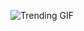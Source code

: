 ![Trending GIF](https://media1.giphy.com/media/v1.Y2lkPThiYjIxNzcyeW41dTN6azE0ZjNvejlmemIxMXFld2t3MHZsOWg5eHk1ZmJpYTVvYyZlcD12MV9naWZzX3NlYXJjaCZjdD1n/fryY00CO4xCz4uJuDQ/giphy.gif)

